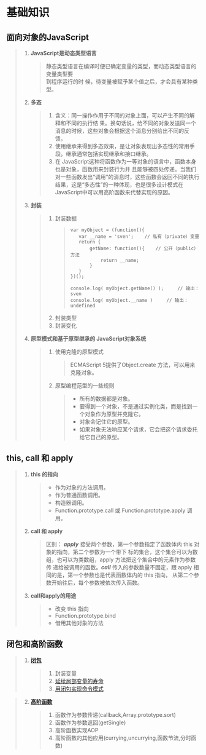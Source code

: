 # 基础知识

## 面向对象的JavaScript
> 1. **JavaScript是动态类型语言**
>    > 静态类型语言在编译时便已确定变量的类型，而动态类型语言的变量类型要  
>    > 到程序运行的时 候，待变量被赋予某个值之后，才会具有某种类型。 
> 2. **多态**
>    > 1. 含义：同一操作作用于不同的对象上面，可以产生不同的解释和不同的执行结 果。换句话说，给不同的对象发送同一个消息的时候，这些对象会根据这个消息分别给出不同的反馈。
>    > 2. 使用继承来得到多态效果，是让对象表现出多态性的常用手段。继承通常包括实现继承和接口继承。
>    > 3. 在 JavaScript这种将函数作为一等对象的语言中，函数本身也是对象，函数用来封装行为并 且能够被四处传递。当我们对一些函数发出“调用”的消息时，这些函数会返回不同的执行结果，这是“多态性”的一种体现，也是很多设计模式在 JavaScript中可以用高阶函数来代替实现的原因。 
> 3. **封装**
>    > 1. 封装数据
>    >    > ```
>    >    >var myObject = (function(){
>    >    >    var __name = 'sven';    // 私有（private）变量 
>    >    >    return { 
>    >    >        getName: function(){    // 公开（public）方法 
>    >    >            return __name;
>    >    >        } 
>    >    >    } 
>    >    >})();
>    >    >
>    >    >console.log( myObject.getName() );     // 输出：sven 
>    >    >console.log( myObject.__name )     // 输出：undefined
>    >    >```
>    > 2. 封装类型
>    > 3. 封装变化
> 4. **原型模式和基于原型继承的 JavaScript对象系统**
>    > 1. 使用克隆的原型模式
>    >    >ECMAScript 5提供了Object.create 方法，可以用来克隆对象。
>    > 2. 原型编程范型的一些规则
>    >    > * 所有的数据都是对象。
>    >    > * 要得到一个对象，不是通过实例化类，而是找到一个对象作为原型并克隆它。
>    >    > * 对象会记住它的原型。 
>    >    > * 如果对象无法响应某个请求，它会把这个请求委托给它自己的原型。 

## this, call 和 apply
> 1. **this 的指向**
>    > * 作为对象的方法调用。
>    > * 作为普通函数调用。
>    > * 构造器调用。
>    > * Function.prototype.call 或 Function.prototype.apply 调用。
> 2. **call 和 apply**
>    > 区别： ***apply*** 接受两个参数，第一个参数指定了函数体内 this 对象的指向，第二个参数为一个带下 标的集合，这个集合可以为数组，也可以为类数组，apply 方法把这个集合中的元素作为参数传 递给被调用的函数。***call*** 传入的参数数量不固定，跟 apply 相同的是，第一个参数也是代表函数体内的 this 指向， 从第二个参数开始往后，每个参数被依次传入函数。
> 3. **call和apply的用途**
>    > * 改变 this 指向 
>    > * Function.prototype.bind 
>    > * 借用其他对象的方法 

## 闭包和高阶函数
[**闭包**]: https://github.com/LingsRanran/learnDesignPattern/tree/master/js/基础知识-closure.js
> 1. [**闭包**]
>    > 1. 封装变量
>    > 2. [延续局部变量的寿命](https://github.com/LingsRanran/learnDesignPattern/tree/master/js/基础知识-closure.html)
>    > 3. [用闭包实现命令模式](https://github.com/LingsRanran/learnDesignPattern/tree/master/js/基础知识-closure1.html)

[**高阶函数**]: https://github.com/LingsRanran/learnDesignPattern/tree/master/js/基础知识-高阶函数.js
> 2. [**高阶函数**]
>    > 1. 函数作为参数传递(callback,Array.prototype.sort)
>    > 2. 函数作为参数返回(getSingle)
>    > 3. 高阶函数实现AOP
>    > 4. 高阶函数的其他应用(currying,uncurrying,函数节流,分时函数)